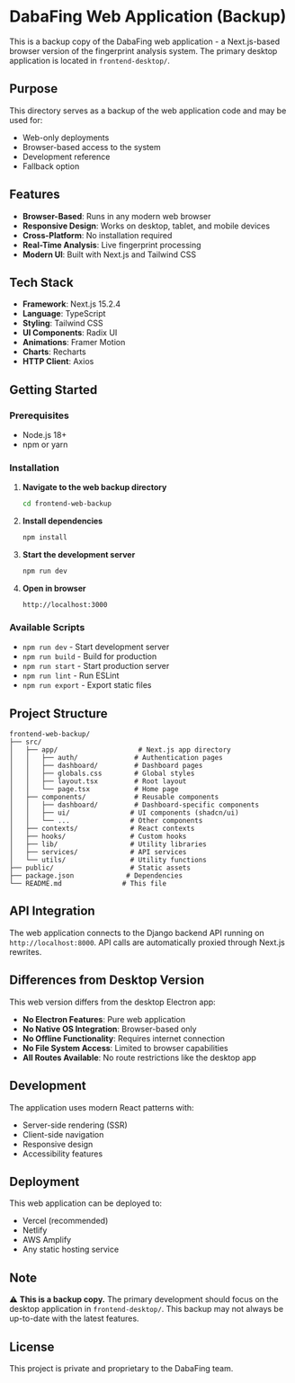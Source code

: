 # DabaFing Web Application (Backup)

This is a backup copy of the DabaFing web application - a Next.js-based browser version of the fingerprint analysis system. The primary desktop application is located in `frontend-desktop/`.

## Purpose

This directory serves as a backup of the web application code and may be used for:
- Web-only deployments
- Browser-based access to the system
- Development reference
- Fallback option

## Features

- **Browser-Based**: Runs in any modern web browser
- **Responsive Design**: Works on desktop, tablet, and mobile devices
- **Cross-Platform**: No installation required
- **Real-Time Analysis**: Live fingerprint processing
- **Modern UI**: Built with Next.js and Tailwind CSS

## Tech Stack

- **Framework**: Next.js 15.2.4
- **Language**: TypeScript
- **Styling**: Tailwind CSS
- **UI Components**: Radix UI
- **Animations**: Framer Motion
- **Charts**: Recharts
- **HTTP Client**: Axios

## Getting Started

### Prerequisites
- Node.js 18+
- npm or yarn

### Installation

1. **Navigate to the web backup directory**
   ```bash
   cd frontend-web-backup
   ```

2. **Install dependencies**
   ```bash
   npm install
   ```

3. **Start the development server**
   ```bash
   npm run dev
   ```

4. **Open in browser**
   ```
   http://localhost:3000
   ```

### Available Scripts

- `npm run dev` - Start development server
- `npm run build` - Build for production
- `npm run start` - Start production server
- `npm run lint` - Run ESLint
- `npm run export` - Export static files

## Project Structure

```
frontend-web-backup/
├── src/
│   ├── app/                    # Next.js app directory
│   │   ├── auth/              # Authentication pages
│   │   ├── dashboard/         # Dashboard pages
│   │   ├── globals.css        # Global styles
│   │   ├── layout.tsx         # Root layout
│   │   └── page.tsx           # Home page
│   ├── components/            # Reusable components
│   │   ├── dashboard/         # Dashboard-specific components
│   │   ├── ui/               # UI components (shadcn/ui)
│   │   └── ...               # Other components
│   ├── contexts/             # React contexts
│   ├── hooks/                # Custom hooks
│   ├── lib/                  # Utility libraries
│   ├── services/             # API services
│   └── utils/                # Utility functions
├── public/                   # Static assets
├── package.json             # Dependencies
└── README.md               # This file
```

## API Integration

The web application connects to the Django backend API running on `http://localhost:8000`. API calls are automatically proxied through Next.js rewrites.

## Differences from Desktop Version

This web version differs from the desktop Electron app:
- **No Electron Features**: Pure web application
- **No Native OS Integration**: Browser-based only
- **No Offline Functionality**: Requires internet connection
- **No File System Access**: Limited to browser capabilities
- **All Routes Available**: No route restrictions like the desktop app

## Development

The application uses modern React patterns with:
- Server-side rendering (SSR)
- Client-side navigation
- Responsive design
- Accessibility features

## Deployment

This web application can be deployed to:
- Vercel (recommended)
- Netlify
- AWS Amplify
- Any static hosting service

## Note

⚠️ **This is a backup copy.** The primary development should focus on the desktop application in `frontend-desktop/`. This backup may not always be up-to-date with the latest features.

## License

This project is private and proprietary to the DabaFing team.
